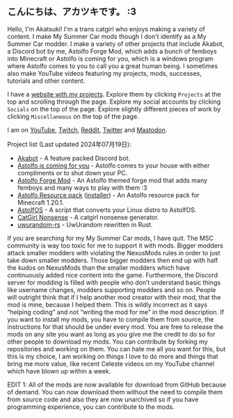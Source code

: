 ## こんにちは、アカツキです。 :3

Hello, I'm Akatsuki! I'm a trans catgirl who enjoys making a variety of content. I make My Summer Car mods though I don't identify as a My Summer Car modder. I make a variety of other projects that include Akabot, a Discord bot by me, Astolfo Forge Mod, which adds a bunch of femboys into Minecraft or Astolfo is coming for you, which is a windows program where Astolfo comes to you to call you a great human being. I sometimes also make YouTube videos featuring my projects, mods, successes, tutorials and other content.

I have a [website with my projects](https://akatsuki.nekoweb.org/). Explore them by clicking `Projects` at the top and scrolling through the page. Explore my social accounts by clicking `Socials` on the top of the page. Explore slightly different pieces of work by clicking `Miscellaneous` on the top of the page.

I am on [YouTube](https://youtube.com/@Akatsuki2555), [Twitch](https://twitch.tv/Akatsuki2555), [Reddit](https://reddit.com/u/Akatsuki_2555), [Twitter](https://twitter.com/@Akatsuki2555) and [Mastodon](https://mastodon.catgirl.cloud/deck/@Akatsuki).

Project list (Last updated 2024年07月19日):

- [Akabot](https://akatsuki.nekoweb.org/project/akabot) - A feature packed Discord bot.
- [Astolfo is coming for you](https://github.com/Akatsuki2555/AstolfoIsComingForYou/releases) - Astolfo comes to your house with either compliments or to shut down your PC.
- [Astolfo Forge Mod](https://github.com/Akatsuki2555/AstolfoForge/releases) - An Astolfo themed forge mod that adds many femboys and many ways to play with them :3
- [Astolfo Resource pack](https://github.com/Akatsuki2555/AstolfoResourcePack) ([installer](https://github.com/Akatsuki2555/AstolfoResourcePackInstaller/releases/)) - An Astolfo resource pack for Minecraft 1.20.1.
- [AstolfOS](https://github.com/Akatsuki2555/AstolfOS/wiki/) - A script that converts your Linux distro to AstolfOS.
- [CatGirl Nonsense](https://akatsuki.nekoweb.org/project/catgirlnonsense/) - A catgirl nonsense generator.
- [uwurandom-rs](https://github.com/Akatsuki2555/uwurandom-rs/) - UwUrandom rewritten in Rust.

If you are searching for my My Summer Car mods, I have quit. The MSC community is way too toxic for me to support it with mods. Bigger modders attack smaller modders with violating the NexusMods rules in order to just take down smaller modders. Those bigger modders then end up with half the kudos on NexusMods than the smaller modders which have continuously added nice content into the game. Furthermore, the Discord server for modding is filled with people who don’t understand basic things like username changes, modders supporting modders and so on. People will outright think that if I help another mod creator with their mod, that the mod is mine, because I helped them. This is wildly incorrect as it says “helping coding” and not “writing the mod for me” in the mod description. If you want to install my mods, you have to compile them from source, the instructions for that should be under every mod. You are free to release the mods on any site you want as long as you give me the credit to do so for other people to download my mods. You can contribute by forking my repositories and working on them. You can hate me all you want for this, but this is my choice, I am working on things I love to do more and things that bring me more value, like recent Celeste videos on my YouTube channel which have blown up within a week.

EDIT 1: All of the mods are now available for download from GitHub because of demand. You can now download them without the need to compile them from source code and also they are now unarchived so if you have programming experience, you can contribute to the mods.
